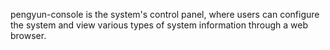 pengyun-console is the system's control panel, where users can configure the system and view various types of system information through a web browser.